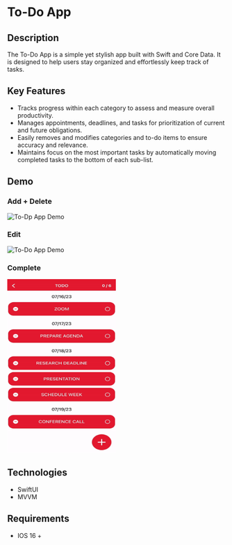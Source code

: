 # To-Do App 

##  Description
The To-Do App is a simple yet stylish app built with Swift and Core Data. It is designed to help users stay organized and effortlessly keep track of tasks. 

## Key Features 
- Tracks progress within each category to assess and measure overall productivity. 
- Manages appointments, deadlines, and tasks for prioritization of current and future obligations.
- Easily removes and modifies categories and to-do items to ensure accuracy and relevance.
- Maintains focus on the most important tasks by automatically moving completed tasks to the bottom of each sub-list.


## Demo
### Add + Delete
<img src="ToDo/AddAndDelete.gif" alt="To-Dp App Demo" width="250" height="400">

### Edit 
<img src="ToDo/Edit.gif" alt="To-Do App Demo" width="250" height="400">

### Complete 
<img src="ToDo/Complete.gif" alt="To-Do App Demo" width="250" height="400">

## Technologies 
- SwiftUI
- MVVM

## Requirements 
- IOS 16 +
